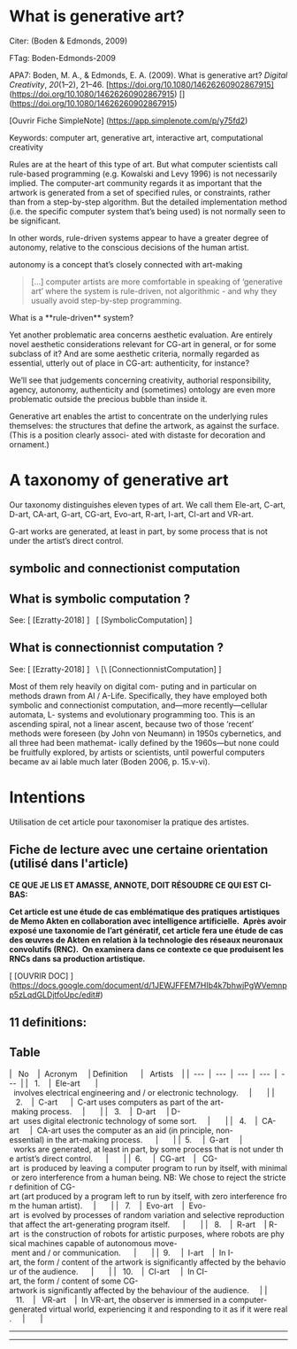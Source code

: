 What is generative art?
=======================



Citer: (Boden & Edmonds, 2009)

FTag: Boden-Edmonds-2009

APA7: Boden, M. A., & Edmonds, E. A. (2009). What is generative art? _Digital Creativity_, _20_(1–2), 21–46. [https://doi.org/10.1080/14626260902867915] (https://doi.org/10.1080/14626260902867915) [] (https://doi.org/10.1080/14626260902867915)

  

 [Ouvrir Fiche SimpleNote] (https://app.simplenote.com/p/y75fd2)



Keywords: computer art, generative art, interactive art, computational creativity



Rules are at the heart of this type of art. But what computer scientists call rule-based programming (e.g. Kowalski and Levy 1996) is not necessarily implied. The computer-art community regards it as important that the artwork is generated from a set of specified rules, or constraints, rather than from a step-by-step algorithm. But the detailed implementation method (i.e. the specific computer system that’s being used) is not normally seen to be significant.



In other words, rule-driven systems appear to have a greater degree of autonomy, relative to the conscious decisions of the human artist.



autonomy is a concept that’s closely connected with art-making



> [...] computer artists are more comfortable in speaking of ‘generative art’ where the system is rule-driven, not algorithmic - and why they usually avoid step-by-step programming.

What is a \*\*rule-driven\** system?



Yet another problematic area concerns aesthetic evaluation. Are entirely novel aesthetic considerations relevant for CG-art in general, or for some subclass of it? And are some aesthetic criteria, normally regarded as essential, utterly out of place in CG-art: authenticity, for instance?



We’ll see that judgements concerning creativity, authorial responsibility, agency, autonomy, authenticity and (sometimes) ontology are even more problematic outside the precious bubble than inside it.



Generative art enables the artist to concentrate on the underlying rules themselves: the structures that define the artwork, as against the surface. (This is a position clearly associ- ated with distaste for decoration and ornament.)



A taxonomy of generative art
============================



Our taxonomy distinguishes eleven types of art. We call them Ele-art, C-art, D-art, CA-art, G-art, CG-art, Evo-art, R-art, I-art, CI-art and VR-art.



G-art works are generated, at least in part, by some process that is not under the artist’s direct control.



symbolic and connectionist computation
--------------------------------------

What is symbolic computation ?
------------------------------

See: [ [Ezratty-2018] ]   [ [SymbolicComputation] ]  

What is connectionnist computation ?
------------------------------------

See: [ [Ezratty-2018] ]   \ [\ [ConnectionnistComputation\] \] 



Most of them rely heavily on digital com- puting and in particular on methods drawn from AI / A-Life. Specifically, they have employed both symbolic and connectionist computation, and—more recently—cellular automata, L- systems and evolutionary programming too. This is an ascending spiral, not a linear ascent, because two of those ‘recent’ methods were foreseen (by John von Neumann) in 1950s cybernetics, and all three had been mathemat- ically defined by the 1960s—but none could be fruitfully explored, by artists or scientists, until powerful computers became av ai lable much later (Boden 2006, p. 15.v-vi).



Intentions
==========

Utilisation de cet article pour taxonomiser la pratique des artistes.

Fiche de lecture avec une certaine orientation (utilisé dans l'article)
-----------------------------------------------------------------------

**CE QUE JE LIS ET AMASSE, ANNOTE, DOIT RÉSOUDRE CE QUI EST CI-BAS:** 

**Cet article est une étude de cas emblématique des pratiques artistiques de Memo Akten en collaboration avec intelligence artificielle.  Après avoir exposé une taxonomie de l’art génératif, cet article fera une étude de cas des œuvres de Akten en relation à la technologie des réseaux neuronaux convolutifs (RNC).  On examinera dans ce contexte ce que produisent les RNCs dans sa production artistique.**

 [ [OUVRIR DOC] ] (https://docs.google.com/document/d/1JEWJFFEM7HIb4k7bhwjPgWVemnpp5zLqdGLDjtfoUpc/edit#)



11 definitions: 
----------------



  

## Table

  

|   No    |  Acronym     | Definition      |   Artists    |
|  ---  |  ---  |  ---  |  ---  |  ---  |
|   1.    |  Ele-art       |  involves electrical engineering and / or electronic technology.     |       |
|   2.    |  C-art      |  C-art uses computers as part of the art- making process.     |       |
|   3.    |  D-art     | D-art  uses digital electronic technology of some sort.     |       |
|   4.    |  CA-art     |  CA-art uses the computer as an aid (in principle, non-essential) in the art-making process.      |       |
|  5.     |  G-art     |  works are generated, at least in part, by some process that is not under the artist’s direct control.      |       |
|  6.     |  CG-art    |   CG-art  is produced by leaving a computer program to run by itself, with minimal or zero interference from a human being. NB: We chose to reject the stricter definition of CG-art (art produced by a program left to run by itself, with zero interference from the human artist).     |       |
|   7.    |  Evo-art    |  Evo-art  is evolved by processes of random variation and selective reproduction that affect the art-generating program itself.      |       |
|   8.    |  R-art    | R-art  is the construction of robots for artistic purposes, where robots are physical machines capable of autonomous move- ment and / or communication.      |       |
|  9.     |  I-art    |  In I-art, the form / content of the artwork is significantly affected by the behaviour of the audience.      |       |
|   10.    |  CI-art     |  In CI-art, the form / content of some CG-artwork is significantly affected by the behaviour of the audience.     |
|   11.    |   VR-art    |  In VR-art, the observer is immersed in a computer-generated virtual world, experiencing it and responding to it as if it were real.     |       |






----

----

